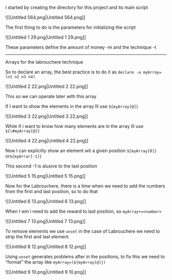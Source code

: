   

  

I started by creating the directory for this project and its main script

![[Untitled 564.png|Untitled 564.png]]

  

The first thing to do is the parameters for initializing the script

![[Untitled 1 29.png|Untitled 1 29.png]]

These parameters define the amount of money -m and the technique -t

---

  

Arrays for the labrouchere technique

  

So to declare an array, the best practice is to do it as `declare -a myArray=(n1 n2 n3 n4)`

![[Untitled 2 22.png|Untitled 2 22.png]]

This so we can operate later with this array

  

If I want to show the elements in the array Ill use `${myArray[@]}`

![[Untitled 3 22.png|Untitled 3 22.png]]

While if i want to know how many elements are in the array Ill use `${\#myArray[@]}`

![[Untitled 4 22.png|Untitled 4 22.png]]

Now I can explicitly show an element wit a given position `${myArray[0]}` or`${myArrar[-1]}`

This second -1 is alusive to the last position

![[Untitled 5 15.png|Untitled 5 15.png]]

Now for the Labrouchere, there is a time when we need to add the numbers from the first and last position, so to do that

![[Untitled 6 13.png|Untitled 6 13.png]]

When I win i need to add the reward to last position, so `myArray+=<number>`

![[Untitled 7 13.png|Untitled 7 13.png]]

To remove elements we use `unset` in the case of Labrouchere we need to strip the first and last element.

![[Untitled 8 12.png|Untitled 8 12.png]]

Using `unset` generates problems after in the positions, to fix this we need to “format” the array like `myArray=(${myArray[@]})`

![[Untitled 9 10.png|Untitled 9 10.png]]